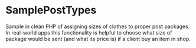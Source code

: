 # SamplePostTypes
Sample in clean PHP of assigning sizes of clothes to proper post packages. In real-world apps this functionality is helpful to choose what size of package would be sent (and what its price is) if a client buy an item in shop.

